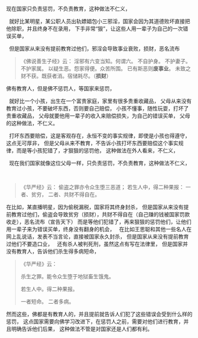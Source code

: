 现在国家只负责惩罚，不负责教育，这种做法不仁义，
&nbsp;
就好比某明星，某公职人员出轨嫖娼包小三邪淫，国家会因为其道德败坏直接把他除职，并且终身不在录用，
下手非常“狠”，让这些人用一辈子为自己的一次错误买单，
&nbsp;
但是国家从来没有提前教育过他们，邪淫会导致事业衰败，损财，恶名流布

> 《佛说善生子经》云： 
> 淫邪有六变当知。何谓六。
> 不自护身。
> 不护妻子。
> 不护家属。
> 以疑生恶。怨家得便。众苦所围。
> 已有斯恶则**废事业**。
> 未致之财不获。既获者消。宿储耗尽。（**损财**）

佛有教育人，但是佛不惩罚人，等国家来惩罚，
&nbsp;
就好比一个小孩，出生在一个富贵家庭，家里有很多贵重收藏品，
父母从来没有教育过小孩，不要破坏东西，否则要自己赔偿，
小孩不懂事，随性玩耍，打坏了贵重收藏品，
父母就要他用一辈子的收入来赔偿损失，为自己的错误买单，
父母的这种做法，不仁义。
&nbsp;
打坏东西要赔偿，这是客观存在，永恒不变的事实规律，即使是小孩也得遵守，这点无可厚非，
但是父母从来不教育，不告诉小孩打坏东西要赔偿这个事实规律，而是等小孩犯错了，才狠狠的惩罚他，
这种做法在外人看来，不仁义，
&nbsp;
现在我们国家就像这位父母一样，只负责惩罚，不负责教育，这种做法不仁义，
&nbsp;
> 《华严经》云：
>  偷盗之罪亦令众生堕三恶道；
> 若生人中，得二种果报：
> 一者、贫穷，
> 二者、共财不得自在。

在比如，某直播明星，因为偷税漏税，国家将其终身封杀，
但是国家从来没有提前教育过他们，偷盗会导致贫穷（损财），共财不得自在（自己赚的钱被国家罚款收走），恶名流布（宣告天下）
而是等他们犯错了，再来狠狠的惩罚他们，让他们用一辈子来为错误买单，终身没有翻身的机会，
&nbsp;
在比如王思聪和其他一些名人在网上乱说话，发表不当言论，直接被国家永久封杀，
但是国家从来没有提前教育过他们不要造口业，
&nbsp;
还有杀人被判死刑，虽然这点有写在法律里，
但是国家并没有教育人，告诉他们杀生得多病短命，

> 《华严经》云：
> 
> 杀生之罪。能令众生堕于地狱畜生饿鬼。
> 
> 若生人中。得二种果报。
> 
> 一者短命。
> 二者多病。 

然而这些，佛都是有教育人的，并且提前就告诉人们犯了这些错误会受到什么样的惩罚，
这点国家需要向佛学习改进下，在惩罚人之前，需要对他们进行教育，并且明确告诉他们后果，
这种做法不管是对国家还是人们都有利。


